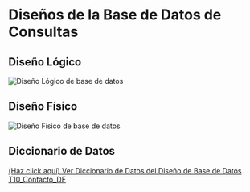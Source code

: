 # Diseños de la Base de Datos de Consultas

## Diseño Lógico

![Diseño Lógico de base de datos](/Resources/T10_contacto_DL.png)

## Diseño Físico

![Diseño Físico de base de datos](/Resources/T10_Contacto_DF.png)

## Diccionario de Datos

[(Haz click aquí) Ver Diccionario de Datos del Diseño de Base de Datos T10_Contacto_DF](/Resources/T10_Contacto_DF.pdf)